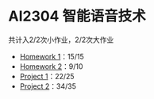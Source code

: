 # AI2304 智能语音技术

共计入2/2次小作业，2/2次大作业

- [Homework 1](./Homework%201)：15/15
- [Homework 2](./Homework%202)：9/10
- [Project 1](./Project%201)：22/25
- [Project 2](./Project%202)：34/35